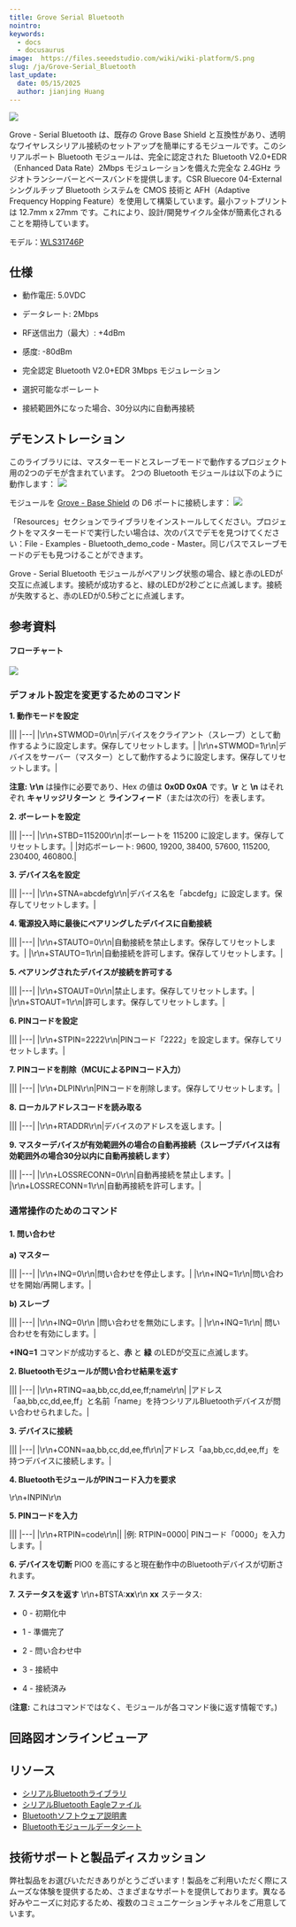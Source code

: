 ```yaml
---
title: Grove Serial Bluetooth
nointro:
keywords:
  - docs
  - docusaurus
image:  https://files.seeedstudio.com/wiki/wiki-platform/S.png
slug: /ja/Grove-Serial_Bluetooth
last_update:
  date: 05/15/2025
  author: jianjing Huang
---
```



![](https://files.seeedstudio.com/wiki/Grove-Serial_Bluetooth/img/Twigbt00.jpg)

Grove - Serial Bluetooth は、既存の Grove Base Shield と互換性があり、透明なワイヤレスシリアル接続のセットアップを簡単にするモジュールです。このシリアルポート Bluetooth モジュールは、完全に認定された Bluetooth V2.0+EDR（Enhanced Data Rate）2Mbps モジュレーションを備えた完全な 2.4GHz ラジオトランシーバーとベースバンドを提供します。CSR Bluecore 04-External シングルチップ Bluetooth システムを CMOS 技術と AFH（Adaptive Frequency Hopping Feature）を使用して構築しています。最小フットプリントは 12.7mm x 27mm です。これにより、設計/開発サイクル全体が簡素化されることを期待しています。

モデル：[WLS31746P](https://www.seeedstudio.com/depot/grove-serial-bluetooth-p-795.html?cPath=139_142)

## 仕様 ##

- 動作電圧: 5.0VDC

- データレート: 2Mbps

- RF送信出力（最大）: +4dBm

- 感度: -80dBm

- 完全認定 Bluetooth V2.0+EDR 3Mbps モジュレーション

- 選択可能なボーレート

- 接続範囲外になった場合、30分以内に自動再接続

## デモンストレーション ##

このライブラリには、マスターモードとスレーブモードで動作するプロジェクト用の2つのデモが含まれています。
2つの Bluetooth モジュールは以下のように動作します：
![](https://files.seeedstudio.com/wiki/Grove-Serial_Bluetooth/img/Bluetooth-1.jpg)

モジュールを [Grove - Base Shield](https://seeeddoc.github.io/Grove-Base_Shield/) の D6 ポートに接続します：
![](https://files.seeedstudio.com/wiki/Grove-Serial_Bluetooth/img/Grove-Serial-Bluetooth.JPG)

「Resources」セクションでライブラリをインストールしてください。プロジェクトをマスターモードで実行したい場合は、次のパスでデモを見つけてください：File - Examples - Bluetooth_demo_code - Master。同じパスでスレーブモードのデモも見つけることができます。

Grove - Serial Bluetooth モジュールがペアリング状態の場合、緑と赤のLEDが交互に点滅します。接続が成功すると、緑のLEDが2秒ごとに点滅します。接続が失敗すると、赤のLEDが0.5秒ごとに点滅します。

## 参考資料 ##

#### フローチャート ####

![](https://files.seeedstudio.com/wiki/Grove-Serial_Bluetooth/img/Bluetooth-2.jpg)

### デフォルト設定を変更するためのコマンド ###

**1. 動作モードを設定**

|||
|---|
 |\r\n+STWMOD=0\r\n|デバイスをクライアント（スレーブ）として動作するように設定します。保存してリセットします。|
 |\r\n+STWMOD=1\r\n|デバイスをサーバー（マスター）として動作するように設定します。保存してリセットします。|

**注意:** **\r\n** は操作に必要であり、Hex の値は **0x0D 0x0A** です。**\r** と **\n** はそれぞれ **キャリッジリターン** と **ラインフィード**（または次の行）を表します。

**2. ボーレートを設定**

|||
|---|
 |\r\n+STBD=115200\r\n|ボーレートを 115200 に設定します。保存してリセットします。|
 |対応ボーレート: 9600, 19200, 38400, 57600, 115200, 230400, 460800.|

**3. デバイス名を設定**

|||
|---|
 |\r\n+STNA=abcdefg\r\n|デバイス名を「abcdefg」に設定します。保存してリセットします。|

**4. 電源投入時に最後にペアリングしたデバイスに自動接続**

|||
|---|
 |\r\n+STAUTO=0\r\n|自動接続を禁止します。保存してリセットします。|
 |\r\n+STAUTO=1\r\n|自動接続を許可します。保存してリセットします。|

**5. ペアリングされたデバイスが接続を許可する**

|||
|---|
 |\r\n+STOAUT=0\r\n|禁止します。保存してリセットします。|
 |\r\n+STOAUT=1\r\n|許可します。保存してリセットします。|

**6. PINコードを設定**

|||
|---|
 |\r\n+STPIN=2222\r\n|PINコード「2222」を設定します。保存してリセットします。|

**7. PINコードを削除（MCUによるPINコード入力）**

|||
|---|
 |\r\n+DLPIN\r\n|PINコードを削除します。保存してリセットします。|

**8. ローカルアドレスコードを読み取る**

|||
|---|
 |\r\n+RTADDR\r\n|デバイスのアドレスを返します。|

**9. マスターデバイスが有効範囲外の場合の自動再接続（スレーブデバイスは有効範囲外の場合30分以内に自動再接続します）**

|||
|---|
 |\r\n+LOSSRECONN=0\r\n|自動再接続を禁止します。|
 |\r\n+LOSSRECONN=1\r\n|自動再接続を許可します。|

### 通常操作のためのコマンド ###

#### 1. 問い合わせ

**a) マスター**

|||
|---|
 |\r\n+INQ=0\r\n|問い合わせを停止します。|
 |\r\n+INQ=1\r\n|問い合わせを開始/再開します。|

**b) スレーブ**

|||
|---|
|\r\n+INQ=0\r\n |問い合わせを無効にします。|
|\r\n+INQ=1\r\n| 問い合わせを有効にします。|

**+INQ=1** コマンドが成功すると、**赤** と **緑** のLEDが交互に点滅します。

**2. Bluetoothモジュールが問い合わせ結果を返す**

|||
|---|
 |\r\n+RTINQ=aa,bb,cc,dd,ee,ff;name\r\n|
 |アドレス「aa,bb,cc,dd,ee,ff」と名前「name」を持つシリアルBluetoothデバイスが問い合わせられました。|

**3. デバイスに接続**

|||
|---|
 |\r\n+CONN=aa,bb,cc,dd,ee,ff\r\n|アドレス「aa,bb,cc,dd,ee,ff」を持つデバイスに接続します。|

**4. BluetoothモジュールがPINコード入力を要求**

\r\n+INPIN\r\n

**5. PINコードを入力**

|||
|---|
 |\r\n+RTPIN=code\r\n||
 |例: RTPIN=0000| PINコード「0000」を入力します。|

**6. デバイスを切断** PIO0 を高にすると現在動作中のBluetoothデバイスが切断されます。

**7. ステータスを返す** \r\n+BTSTA:**xx**\r\n
**xx** ステータス:

- 0 - 初期化中

- 1 - 準備完了

- 2 - 問い合わせ中

- 3 - 接続中

- 4 - 接続済み

(**注意:** これはコマンドではなく、モジュールが各コマンド後に返す情報です。)

## 回路図オンラインビューア

<div className="altium-ecad-viewer" data-project-src="res/Grove-Serial_Bluetooth_eagle_file.zip" style={{borderRadius: '0px 0px 4px 4px', height: 500, borderStyle: 'solid', borderWidth: 1, borderColor: 'rgb(241, 241, 241)', overflow: 'hidden', maxWidth: 1280, maxHeight: 700, boxSizing: 'border-box'}}>
</div>

## リソース ##

- [シリアルBluetoothライブラリ](https://files.seeedstudio.com/wiki/Grove-Serial_Bluetooth/res/Bluetooth_demo_code.zip)
- [シリアルBluetooth Eagleファイル](https://files.seeedstudio.com/wiki/Grove-Serial_Bluetooth/res/Grove-Serial_Bluetooth_eagle_file.zip)
- [Bluetoothソフトウェア説明書](https://files.seeedstudio.com/wiki/Grove-Serial_Bluetooth/res/Bluetooth_Software_Instruction.pdf)
- [Bluetoothモジュールデータシート](https://files.seeedstudio.com/wiki/Grove-Serial_Bluetooth/res/Bluetooth_module.pdf)

## 技術サポートと製品ディスカッション

弊社製品をお選びいただきありがとうございます！製品をご利用いただく際にスムーズな体験を提供するため、さまざまなサポートを提供しております。異なる好みやニーズに対応するため、複数のコミュニケーションチャネルをご用意しています。

<div class="button_tech_support_container">
<a href="https://forum.seeedstudio.com/" class="button_forum"></a> 
<a href="https://www.seeedstudio.com/contacts" class="button_email"></a>
</div>

<div class="button_tech_support_container">
<a href="https://discord.gg/eWkprNDMU7" class="button_discord"></a> 
<a href="https://github.com/Seeed-Studio/wiki-documents/discussions/69" class="button_discussion"></a>
</div>
